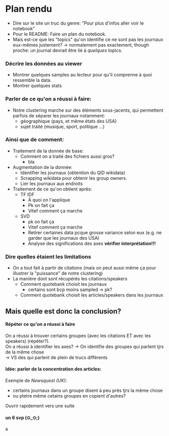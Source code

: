 # Plan rendu

* Dire sur le site un truc du genre: "Pour plus d'infos aller voir le notebook"
* Pour le README: Faire un plan du notebook.
* Mais est-ce que les "topics" qu'on identifie ce ne sont pas les journaux
eux-mêmes justement? -> normalement pas exactement, though proche:
un journal devrait être lié à *quelques* topics.

### Décrire les données au viewer
* Montrer quelques samples au lecteur pour qu'il comprenne à quoi ressemble
  la data.
* Montrer quelques stats

### Parler de ce qu'on a réussi à faire:
  * Notre clustering marche sur des éléments sous-jacents, qui permettent parfois de
    séparer les journaux notamment:
    * géographique (pays, et même états des USA)
    * sujet traité (musique, sport, politique ...)

### Ainsi que de comment:
  * Traitement de la donnée de base:
    * Comment on a traité des fichiers aussi gros?
      * bla
  * Augmentation de la donnée:
    * Identifier les journaux (obtention du QID wikidata)
    * Scrapping wikidata pour obtenir les group owners.
    * Lier les journaux aux endroits
  * Traitement de ce qu'on obtient après:
    * TF IDF
      * À quoi on l'applique
      * Pk on fait ça
      * Vitef comment ça marche
    * SVD
      * pk on fait ça
      * Vitef comment ça marche
      * Retirer certaines data pcque grosse variance selon eux
      (e.g. ne garder que  les journaux des USA)
      * Analyse des significations des axes **vérifier interprétation!!!**

### Dire quelles étaient les limitations
  * On a tout fait à partir de citations (mais on peut aussi même ça pour illustrer
  la "puissance" de notre clustering)
  * La manière dont sont récupérés les citations/speakers
    * Comment quotebank choisit les journaux
      * certains sont bcp moins sampled -> pk?
    * Comment quotebank choisit les articles/speakers dans les journaux

## Mais quelle est donc la conclusion?
#### Répéter ce qu'on a réussi à faire
  On a réussi à trouver certains groupes (avec les citations ET avec les speakers)
  (répéter?).   
  On a réussi à identifier les axes?
  -> On identifie des groupes qui parlent tjrs de la même chose  
  -> VS des qui parlent de plein de trucs différents

#### Idée: parler de la concentration des articles:
Exemple de *Newsquest (UK)*:
  * certains journaux dans un groupe disent à peu près tjrs la même chose
  * ou ptetre même cetains groupes en copient d'autres?

Ouvrir rapidement vers une suite

#### un 6 svp **(⊙_⊙;)**
































a
